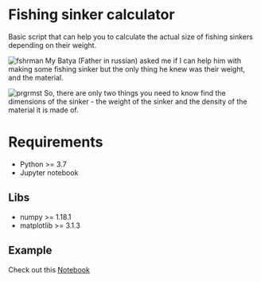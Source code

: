 # Fishing sinker calculator

Basic script that can help you to calculate the actual size of fishing sinkers depending on their weight.

![fshrman](https://user-images.githubusercontent.com/51379705/99513595-a0927a80-29ac-11eb-89cf-05411aa14cb1.jpg)
My Batya (Father in russian) asked me if I can help him with making some fishing sinker but the only thing he knew was their weight, and the material. 

![prgrmst](https://user-images.githubusercontent.com/51379705/99513670-b1db8700-29ac-11eb-82f0-983787b6a984.jpg)
So, there are only two things you need to know find the dimensions of the sinker - the weight of the sinker and the density of the material it is made of. 

# Requirements

- Python >= 3.7
- Jupyter notebook
## Libs
- numpy >= 1.18.1
- matplotlib >= 3.1.3

## Example
Check out this [Notebook](/fishing_time.ipynb)
